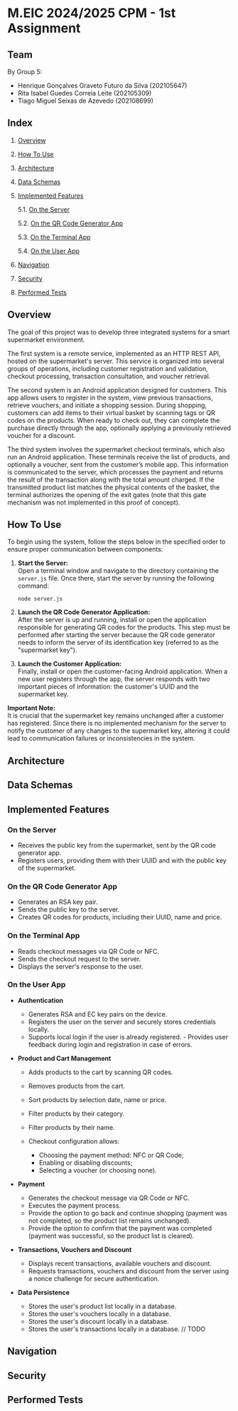 # M.EIC 2024/2025 CPM - 1st Assignment

## Team

By Group 5:

-   Henrique Gonçalves Graveto Futuro da Silva (202105647)
-   Rita Isabel Guedes Correia Leite (202105309)
-   Tiago Miguel Seixas de Azevedo (202108699)

## Index

1. [Overview](#overview)
2. [How To Use](#how-to-use)
3. [Architecture](#architecture)
4. [Data Schemas](#data-schemas)
5. [Implemented Features](#implemented-features)

    5.1. [On the Server](#on-the-server)

    5.2. [On the QR Code Generator App](#on-the-qr-code-generator-app)

    5.3. [On the Terminal App](#on-the-terminal-app)

    5.4. [On the User App](#on-the-user-app)

6. [Navigation](#navigation)
7. [Security](#security)
8. [Performed Tests](#performed-tests)

## Overview

The goal of this project was to develop three integrated systems for a smart supermarket environment.

The first system is a remote service, implemented as an HTTP REST API, hosted on the supermarket's server. This service is organized into several groups of operations, including customer registration and validation, checkout processing, transaction consultation, and voucher retrieval.

The second system is an Android application designed for customers. This app allows users to register in the system, view previous transactions, retrieve vouchers, and initiate a shopping session. During shopping, customers can add items to their virtual basket by scanning tags or QR codes on the products. When ready to check out, they can complete the purchase directly through the app, optionally applying a previously retrieved voucher for a discount.

The third system involves the supermarket checkout terminals, which also run an Android application. These terminals receive the list of products, and optionally a voucher, sent from the customer’s mobile app. This information is communicated to the server, which processes the payment and returns the result of the transaction along with the total amount charged. If the transmitted product list matches the physical contents of the basket, the terminal authorizes the opening of the exit gates (note that this gate mechanism was not implemented in this proof of concept).

## How To Use

To begin using the system, follow the steps below in the specified order to ensure proper communication between components:

1. **Start the Server:**  
   Open a terminal window and navigate to the directory containing the `server.js` file. Once there, start the server by running the following command:

    ```
    node server.js
    ```

2. **Launch the QR Code Generator Application:**  
   After the server is up and running, install or open the application responsible for generating QR codes for the products. This step must be performed after starting the server because the QR code generator needs to inform the server of its identification key (referred to as the "supermarket key").

3. **Launch the Customer Application:**  
   Finally, install or open the customer-facing Android application. When a new user registers through the app, the server responds with two important pieces of information: the customer's UUID and the supermarket key.

**Important Note:**  
It is crucial that the supermarket key remains unchanged after a customer has registered. Since there is no implemented mechanism for the server to notify the customer of any changes to the supermarket key, altering it could lead to communication failures or inconsistencies in the system.

## Architecture

## Data Schemas

## Implemented Features

### On the Server

-   Receives the public key from the supermarket, sent by the QR code generator app.
-   Registers users, providing them with their UUID and with the public key of the supermarket.

### On the QR Code Generator App

-   Generates an RSA key pair.
-   Sends the public key to the server.
-   Creates QR codes for products, including their UUID, name and price.

### On the Terminal App

-   Reads checkout messages via QR Code or NFC.
-   Sends the checkout request to the server.
-   Displays the server's response to the user.

### On the User App

-   **Authentication**

    -   Generates RSA and EC key pairs on the device.
    -   Registers the user on the server and securely stores credentials locally.
    -   Supports local login if the user is already registered. - Provides user feedback during login and registration in case of errors.

-   **Product and Cart Management**

    -   Adds products to the cart by scanning QR codes.
    -   Removes products from the cart.
    -   Sort products by selection date, name or price.
    -   Filter products by their category.
    -   Filter products by their name.
    -   Checkout configuration allows:

        -   Choosing the payment method: NFC or QR Code;
        -   Enabling or disabling discounts;
        -   Selecting a voucher (or choosing none).

-   **Payment**

    -   Generates the checkout message via QR Code or NFC.
    -   Executes the payment process.
    -   Provide the option to go back and continue shopping (payment was not completed, so the product list remains unchanged).
    -   Provide the option to confirm that the payment was completed (payment was successful, so the product list is cleared).

-   **Transactions, Vouchers and Discount**

    -   Displays recent transactions, available vouchers and discount.
    -   Requests transactions, vouchers and discount from the server using a nonce challenge for secure authentication.

-   **Data Persistence**

    -   Stores the user's product list locally in a database.
    -   Stores the user's vouchers locally in a database.
    -   Stores the user's discount locally in a database.
    -   Stores the user's transactions locally in a database. // TODO

## Navigation

## Security

## Performed Tests
